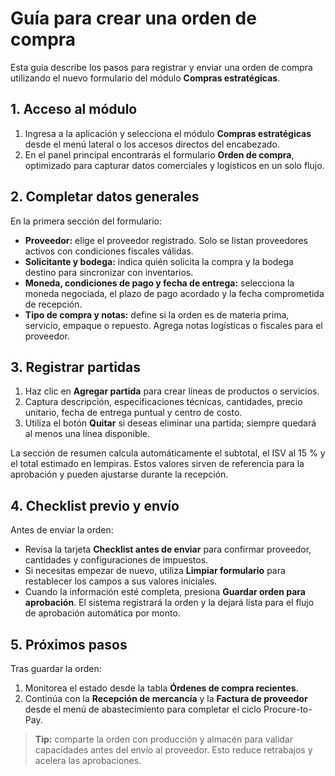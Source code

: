 # Guía para crear una orden de compra

Esta guía describe los pasos para registrar y enviar una orden de compra utilizando el nuevo formulario del módulo **Compras estratégicas**.

## 1. Acceso al módulo

1. Ingresa a la aplicación y selecciona el módulo **Compras estratégicas** desde el menú lateral o los accesos directos del encabezado.
2. En el panel principal encontrarás el formulario **Orden de compra**, optimizado para capturar datos comerciales y logísticos en un solo flujo.

## 2. Completar datos generales

En la primera sección del formulario:

- **Proveedor:** elige el proveedor registrado. Solo se listan proveedores activos con condiciones fiscales válidas.
- **Solicitante y bodega:** indica quién solicita la compra y la bodega destino para sincronizar con inventarios.
- **Moneda, condiciones de pago y fecha de entrega:** selecciona la moneda negociada, el plazo de pago acordado y la fecha comprometida de recepción.
- **Tipo de compra y notas:** define si la orden es de materia prima, servicio, empaque o repuesto. Agrega notas logísticas o fiscales para el proveedor.

## 3. Registrar partidas

1. Haz clic en **Agregar partida** para crear líneas de productos o servicios.
2. Captura descripción, especificaciones técnicas, cantidades, precio unitario, fecha de entrega puntual y centro de costo.
3. Utiliza el botón **Quitar** si deseas eliminar una partida; siempre quedará al menos una línea disponible.

La sección de resumen calcula automáticamente el subtotal, el ISV al 15 % y el total estimado en lempiras. Estos valores sirven de referencia para la aprobación y pueden ajustarse durante la recepción.

## 4. Checklist previo y envío

Antes de enviar la orden:

- Revisa la tarjeta **Checklist antes de enviar** para confirmar proveedor, cantidades y configuraciones de impuestos.
- Si necesitas empezar de nuevo, utiliza **Limpiar formulario** para restablecer los campos a sus valores iniciales.
- Cuando la información esté completa, presiona **Guardar orden para aprobación**. El sistema registrará la orden y la dejará lista para el flujo de aprobación automática por monto.

## 5. Próximos pasos

Tras guardar la orden:

1. Monitorea el estado desde la tabla **Órdenes de compra recientes**.
2. Continúa con la **Recepción de mercancía** y la **Factura de proveedor** desde el menú de abastecimiento para completar el ciclo Procure-to-Pay.

> **Tip:** comparte la orden con producción y almacén para validar capacidades antes del envío al proveedor. Esto reduce retrabajos y acelera las aprobaciones.
